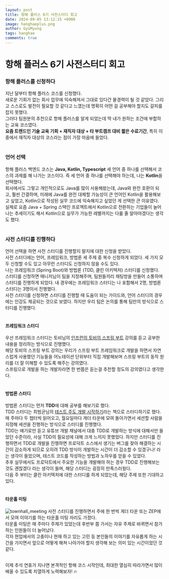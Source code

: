 ```yaml
---
layout:	post
title: 항해 플러스 6기 사전스터디 회고
date: 2024-09-05 13:12:15 +0900
image: hanghaeplus.png
author: GyuMyung
tags: hanghae
comments: true
---
```


# 항해 플러스 6기 사전스터디 회고
### 항해 플러스를 신청하다
지난 달부터 항해 플러스 코스를 신청했다. <br/>
새로운 기회가 없는 회사 업무에 익숙해져서 그대로 있다간 물경력이 될 것 같았다. 그리고 스스로도 발전이 필요할 것 같다고 느꼈는데 명확히 어떤 걸 공부해야 할지도 갈피를 잡지 못했다. <br/>
그러다 팀원분의 추천으로 항해 플러스를 알게 되었는데 딱 내가 원하는 조건에 부합하는 교육 코스였다. <br/>
**요즘 트렌드인 기술 교육 기회 + 재직자 대상 + 타 부트캠프 대비 짧은 수료기간**, 특히 이 중에서 재직자 대상의 코스라는 점이 가장 마음에 들었다. <br/><br/>

### 언어 선택
항해 플러스 백엔드 코스는 **Java, Kotlin, Typescript** 세 언어 중 하나를 선택해서 코스의 과제를 해 나가는 코스이다. 즉 세 언어 중 하나를 선택해야 하는데, 나는 **Kotlin**을 선택했다. <br/>
회사에서도 그렇고 개인적으로도 Java를 많이 사용해왔는데, Java와 완전 호환이 되고, 훨씬 간결하며, 미래에 Java를 완전 대체할 가능성이 큰 언어인 Kotlin을 활용해보고 싶었고, Kotlin으로 작성된 실무 코드에 익숙해지고 싶었던 게 선택한 큰 이유였다. <br/>
실제로 요즘 Java + Spring 스택인 프로젝트에서 Kotlin으로 전환하는 기업들이 늘어나는 추세이기도 해서 Kotlin으로 실무가 가능한 레벨까지는 다룰 줄 알아야겠다는 생각도 했다. <br/><br/>

### 사전 스터디를 진행하다
언어 선택을 하면 사전 스터디를 진행할지 말지에 대한 신청을 받았다. <br/>
사전 스터디에는 언어, 프레임워크, 방법론 세 주제 중 복수 신청하게 되었다. 세 가지 모두 신청할 수도 있고 아무런 스터디도 신청하지 않을 수도 있다. <br/>
나는 프레임워크 (Spring Boot)와 방법론 (TDD, 클린 아키텍처) 스터디를 신청했다. <br/>
스터디를 신청하면 매니저님이 팀을 지정해주며, 팀원들끼리 채팅방을 만들어 소통하며 스터디를 진행하게 되었다. 내 경우에는 프레임워크 스터디는 나 포함해서 2명, 방법론 스터디는 3명이서 진행했다. <br/>
사전 스터디를 신청하면 스터디를 진행할 때 도움이 되는 가이드와, 언어 스터디의 경우에는 인강도 제공되는 것으로 보였다. 하지만 우리 팀은 논의를 통해 팀만의 방식으로 스터디를 진행했다. <br/><br/>

#### 프레임워크 스터디
우선 프레임워크 스터디는 토비님의 [인프런의 토비의 스프링 부트](https://www.inflearn.com/course/%ED%86%A0%EB%B9%84-%EC%8A%A4%ED%94%84%EB%A7%81%EB%B6%80%ED%8A%B8-%EC%9D%B4%ED%95%B4%EC%99%80%EC%9B%90%EB%A6%AC/dashboard) 강의를 듣고 공부한 내용을 정리하는 방식으로 진행했다. <br/>
해당 토비의 스프링 부트 강의는 우리가 스프링 부트 프레임워크로 개발을 하면서 자연스럽게 사용했던 기능들을 어노테이션 단위부터 직접 개발해보며 스프링 부트의 동작 원리를 더 잘 이해할 수 있도록 해주는 강의였다. <br/>
스프링으로 개발을 하는 개발자라면 한 번쯤은 듣는걸 추천할 정도의 강의였다고 생각한다. <br/><br/>

#### 방법론 스터디
방법론 스터디는 먼저 **TDD**에 대해 공부를 해보기로 했다. <br/>
TDD 스터디는 최범균님의 [테스트 주도 개발 시작하기](https://product.kyobobook.co.kr/detail/S000001248962)라는 책으로 스터디하기로 했다. <br/>
매 주마다 두 챕터씩 읽어오고, 월요일마다 게더 타운에 모여 돌아가면서 세션할 사람을 지정해 세션을 진행하는 방식으로 스터디를 진행했다. <br/>
TDD는 얘기로만 듣고 유튜브 개발 채널에서 대충 TDD로 개발하는 방식에 대해서만 들었던 수준이라, 사실 TDD의 필요성에 대해 크게 느끼지 못했었다. 하지만 스터디를 진행하면서 TDD로 개발을 진행하면 프로덕트 소스에서 생기는 버그를 찾아 해결하는 시간이 감소하게 되므로 오히려 TDD 방식이 개발하는 시간이 더 감소할 수 있겠구나! 라는 생각이 들었으며, 테스트 코드를 작성하는 방법과 노하우를 얻을 수 있었다. <br/>
추후 실무에서도 프로덕트에서 주요한 기능을 개발해야 하는 경우 TDD로 진행해보는 것도 괜찮겠다 라는 생각이 들며, 해당 스터디는 굉장히 만족스러웠다. <br/>
다음 주 부터는 클린 아키텍처에 대한 스터디를 하게 되었는데, 해당 주제 또한 기대하고 있다. <br/><br/>

#### 타운홀 미팅
![townhall_meeting](https://github.com/user-attachments/assets/a02f3aaf-bedf-4e56-b92e-f4dcc9056684)
사전 스터디를 진행하면서 주에 한 번씩 게더 타운 또는 ZEP에서 모여 이야기를 하는 타운홀 미팅 자리도 가졌다. <br/>
타운홀 미팅은 매 주마다 주제가 있었는데 후반부 쯤 가서는 자유 주제로 바뀌면서 참가하는 인원들이 더 늘어났다. <br/>
각자 현업에서의 고충이나 현재 하고 있는 고민 등 본인들의 이야기를 자유롭게 하는 시간을 가지면서 앞으로 어떻게 해쳐 나아가야 할지 생각해 보는 의미 있는 시간이었던 것 같다. <br/><br/>

이제 추석 연휴가 지나면 본격적인 항해 코스 시작인데, 최대한 열심히 따라가면서 많이 배울 수 있도록 치열하게 노력해보자! 🔥
